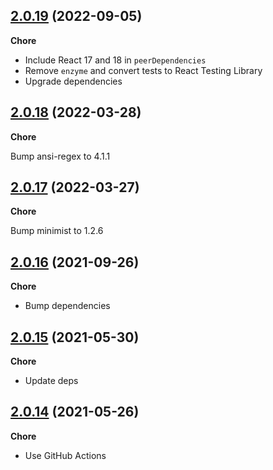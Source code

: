 ## [2.0.19](https://github.com/helloitsjoe/react-hooks-compose/releases/tag/v2.0.19) (2022-09-05)

**Chore**

- Include React 17 and 18 in `peerDependencies`
- Remove `enzyme` and convert tests to React Testing Library
- Upgrade dependencies

## [2.0.18](https://github.com/helloitsjoe/react-hooks-compose/releases/tag/v2.0.18) (2022-03-28)

**Chore**

Bump ansi-regex to 4.1.1

## [2.0.17](https://github.com/helloitsjoe/react-hooks-compose/releases/tag/v2.0.17) (2022-03-27)

**Chore**

Bump minimist to 1.2.6

## [2.0.16](https://github.com/helloitsjoe/react-hooks-compose/releases/tag/v2.0.16) (2021-09-26)

**Chore**

- Bump dependencies

## [2.0.15](https://github.com/helloitsjoe/react-hooks-compose/releases/tag/v2.0.15) (2021-05-30)

**Chore**

- Update deps

## [2.0.14](https://github.com/helloitsjoe/react-hooks-compose/releases/tag/v2.0.14) (2021-05-26)

**Chore**

- Use GitHub Actions
